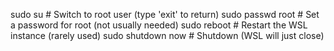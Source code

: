 sudo su                     # Switch to root user (type 'exit' to return)
sudo passwd root            # Set a password for root (not usually needed)
sudo reboot                 # Restart the WSL instance (rarely used)
sudo shutdown now           # Shutdown (WSL will just close)
